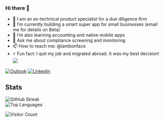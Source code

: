 ### Hi there 👋
- 💼 I am an ex-technical product specialist for a due diligence firm
- 🔭 I’m currently building a smart super app for small businesses (email me for details on Beta)
- 🌱 I’m also learning accounting and native mobile apps
- 💬 Ask me about compliance screening and monitoring
- 📫 How to reach me: @iambonface
- ⚡  Fun fact: I quit my job and migrated abroad. It was my best decision!
[![](https://visitcount.itsvg.in/api?id=NicholasStambaugh&label=Profile%20Views&color=11&icon=3&pretty=true)](https://visitcount.itsvg.in)

[![Outlook](https://img.shields.io/badge/-Medium-100?style=flat&logo=Medium&logoColor=white)](https://medium.com/@iambonface)
[![Linkedin](https://img.shields.io/badge/-LinkedIn-blue?style=flat&logo=Linkedin&logoColor=white)](https://www.linkedin.com/in/bonface/)

<div id="stats">
  <h2>Stats</h2>
  <img src="https://streak-stats.demolab.com?user=iambonface&theme=transparent&fire=EB5454" alt="GitHub Streak"/>
</div>
<div>
    <img src="https://github-readme-stats.vercel.app/api/top-langs/?username=iambonface&layout=compact&theme=vision-friendly-dark" alt="Top Languages"/>

</div>

![Visitor Count](https://profile-counter.glitch.me/iambonface/count.svg)


<!--
**iambonface/iambonface** is a ✨ _special_ ✨ repository because its `README.md` (this file) appears on your GitHub profile.

Here are some ideas to get you started:

 🔭 I’m currently working on a smart super app for small businesses (email me for details on Beta)
 🌱 I’m currently learning accounting and native mobile apps
- 👯 I’m looking to collaborate on ...
- 🤔 I’m looking for help with ...
  💬 Ask me about compliance screening and monitoring
  📫 How to reach me: @iambonface
- 😄 Pronouns: ...
  ⚡ Fun fact: I quit my job and migrated abroad. It was my best decision!
-->
